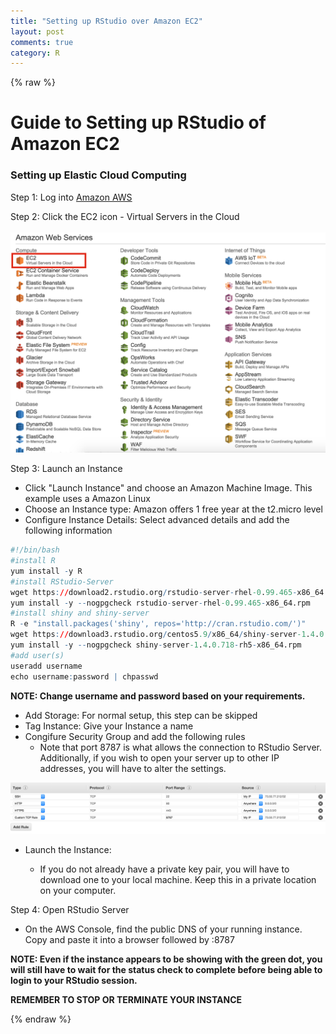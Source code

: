 ```yaml
---
title: "Setting up RStudio over Amazon EC2"
layout: post
comments: true
category: R
---
```


{% raw %}

# Guide to Setting up RStudio of Amazon EC2 #

### Setting up Elastic Cloud Computing ###

Step 1: Log into [Amazon AWS](https://aws.amazon.com/)

Step 2: Click the EC2 icon - Virtual Servers in the Cloud <br><br>
![plot of chunk image1](/figure/2015-12-03-RStudio-Server/image1.png)

Step 3: Launch an Instance <br>
<ul>
  <li>Click "Launch Instance" and choose an Amazon Machine Image.  This example uses a Amazon Linux</li>
  <li>Choose an Instance type:  Amazon offers 1 free year at the t2.micro level</li>
  <li>Configure Instance Details: Select advanced details and add the following information</li>
</ul>  

```r
#!/bin/bash
#install R
yum install -y R
#install RStudio-Server
wget https://download2.rstudio.org/rstudio-server-rhel-0.99.465-x86_64.rpm
yum install -y --nogpgcheck rstudio-server-rhel-0.99.465-x86_64.rpm
#install shiny and shiny-server
R -e "install.packages('shiny', repos='http://cran.rstudio.com/')"
wget https://download3.rstudio.org/centos5.9/x86_64/shiny-server-1.4.0.718-rh5-x86_64.rpm
yum install -y --nogpgcheck shiny-server-1.4.0.718-rh5-x86_64.rpm
#add user(s)
useradd username
echo username:password | chpasswd
```
<b> NOTE:  Change username and password based on your requirements. </b><br>

<ul>
  <li>Add Storage: For normal setup, this step can be skipped</li>
  <li>Tag Instance: Give your Instance a name</li>
  <li>Congifure Security Group and add the following rules
      <ul>
      <li>Note that port 8787 is what allows the connection to RStudio Server.  Additionally, if you wish to open your server up to other IP addresses, you will have to alter the settings.</li>
      </ul>
  </li>
</ul>  

![plot of chunk image2](/figure/2015-12-03-RStudio-Server/image2.png)

<ul>
  <li>Launch the Instance:</li>
      <ul>
      <li>If you do not already have a private key pair, you will have to download one to your local machine.  Keep this in a private location on your computer.</li>
      </ul>
</ul>  

Step 4: Open RStudio Server <br>
- On the AWS Console, find the public DNS of your running instance.  Copy and paste it into a browser followed by :8787

<b> NOTE:  Even if the instance appears to be showing with the green dot, you will still have to wait for the status check to complete before being able to login to your RStudio session. </b><br>

<b> REMEMBER TO STOP OR TERMINATE YOUR INSTANCE </b><br>

{% endraw %}

<script>
  (function(i,s,o,g,r,a,m){i['GoogleAnalyticsObject']=r;i[r]=i[r]||function(){
  (i[r].q=i[r].q||[]).push(arguments)},i[r].l=1*new Date();a=s.createElement(o),
  m=s.getElementsByTagName(o)[0];a.async=1;a.src=g;m.parentNode.insertBefore(a,m)
  })(window,document,'script','//www.google-analytics.com/analytics.js','ga');

  ga('create', 'UA-57468410-2', 'auto');
  ga('send', 'pageview');

</script>
